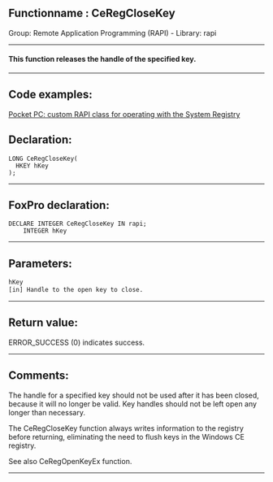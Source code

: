 <link rel="stylesheet" type="text/css" href="../../css/win32api.css">  
<link rel="stylesheet" href="https://cdnjs.cloudflare.com/ajax/libs/font-awesome/4.7.0/css/font-awesome.min.css">

## Functionname : CeRegCloseKey
Group: Remote Application Programming (RAPI) - Library: rapi    
***  


#### This function releases the handle of the specified key.
***  


## Code examples:
[Pocket PC: custom RAPI class for operating with the System Registry](../../samples/sample_441.md)  

## Declaration:
```foxpro  
LONG CeRegCloseKey(
  HKEY hKey
);  
```  
***  


## FoxPro declaration:
```foxpro  
DECLARE INTEGER CeRegCloseKey IN rapi;
	INTEGER hKey  
```  
***  


## Parameters:
```txt  
hKey
[in] Handle to the open key to close.  
```  
***  


## Return value:
ERROR_SUCCESS (0) indicates success.  
***  


## Comments:
The handle for a specified key should not be used after it has been closed, because it will no longer be valid. Key handles should not be left open any longer than necessary.   
  
The CeRegCloseKey function always writes information to the registry before returning, eliminating the need to flush keys in the Windows CE registry.  
  
See also CeRegOpenKeyEx function.  
  
***  

